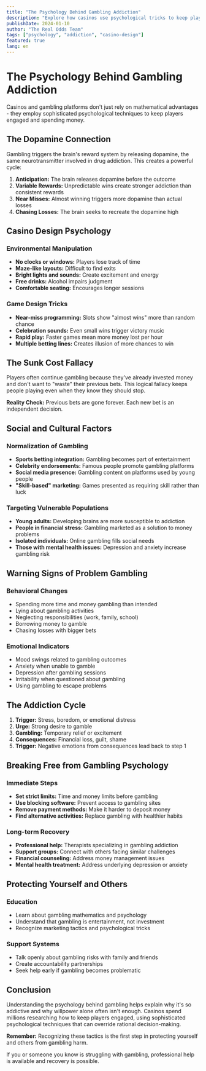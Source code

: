 ```yaml
---
title: "The Psychology Behind Gambling Addiction"
description: "Explore how casinos use psychological tricks to keep players engaged and spending money."
publishDate: 2024-01-10
author: "The Real Odds Team"
tags: ["psychology", "addiction", "casino-design"]
featured: true
lang: en
---
```


# The Psychology Behind Gambling Addiction

Casinos and gambling platforms don't just rely on mathematical advantages - they employ sophisticated psychological techniques to keep players engaged and spending money.

## The Dopamine Connection

Gambling triggers the brain's reward system by releasing dopamine, the same neurotransmitter involved in drug addiction. This creates a powerful cycle:

1. **Anticipation:** The brain releases dopamine before the outcome
2. **Variable Rewards:** Unpredictable wins create stronger addiction than consistent rewards
3. **Near Misses:** Almost winning triggers more dopamine than actual losses
4. **Chasing Losses:** The brain seeks to recreate the dopamine high

## Casino Design Psychology

### Environmental Manipulation
- **No clocks or windows:** Players lose track of time
- **Maze-like layouts:** Difficult to find exits
- **Bright lights and sounds:** Create excitement and energy
- **Free drinks:** Alcohol impairs judgment
- **Comfortable seating:** Encourages longer sessions

### Game Design Tricks
- **Near-miss programming:** Slots show "almost wins" more than random chance
- **Celebration sounds:** Even small wins trigger victory music
- **Rapid play:** Faster games mean more money lost per hour
- **Multiple betting lines:** Creates illusion of more chances to win

## The Sunk Cost Fallacy

Players often continue gambling because they've already invested money and don't want to "waste" their previous bets. This logical fallacy keeps people playing even when they know they should stop.

**Reality Check:** Previous bets are gone forever. Each new bet is an independent decision.

## Social and Cultural Factors

### Normalization of Gambling
- **Sports betting integration:** Gambling becomes part of entertainment
- **Celebrity endorsements:** Famous people promote gambling platforms
- **Social media presence:** Gambling content on platforms used by young people
- **"Skill-based" marketing:** Games presented as requiring skill rather than luck

### Targeting Vulnerable Populations
- **Young adults:** Developing brains are more susceptible to addiction
- **People in financial stress:** Gambling marketed as a solution to money problems
- **Isolated individuals:** Online gambling fills social needs
- **Those with mental health issues:** Depression and anxiety increase gambling risk

## Warning Signs of Problem Gambling

### Behavioral Changes
- Spending more time and money gambling than intended
- Lying about gambling activities
- Neglecting responsibilities (work, family, school)
- Borrowing money to gamble
- Chasing losses with bigger bets

### Emotional Indicators
- Mood swings related to gambling outcomes
- Anxiety when unable to gamble
- Depression after gambling sessions
- Irritability when questioned about gambling
- Using gambling to escape problems

## The Addiction Cycle

1. **Trigger:** Stress, boredom, or emotional distress
2. **Urge:** Strong desire to gamble
3. **Gambling:** Temporary relief or excitement
4. **Consequences:** Financial loss, guilt, shame
5. **Trigger:** Negative emotions from consequences lead back to step 1

## Breaking Free from Gambling Psychology

### Immediate Steps
- **Set strict limits:** Time and money limits before gambling
- **Use blocking software:** Prevent access to gambling sites
- **Remove payment methods:** Make it harder to deposit money
- **Find alternative activities:** Replace gambling with healthier habits

### Long-term Recovery
- **Professional help:** Therapists specializing in gambling addiction
- **Support groups:** Connect with others facing similar challenges
- **Financial counseling:** Address money management issues
- **Mental health treatment:** Address underlying depression or anxiety

## Protecting Yourself and Others

### Education
- Learn about gambling mathematics and psychology
- Understand that gambling is entertainment, not investment
- Recognize marketing tactics and psychological tricks

### Support Systems
- Talk openly about gambling risks with family and friends
- Create accountability partnerships
- Seek help early if gambling becomes problematic

## Conclusion

Understanding the psychology behind gambling helps explain why it's so addictive and why willpower alone often isn't enough. Casinos spend millions researching how to keep players engaged, using sophisticated psychological techniques that can override rational decision-making.

**Remember:** Recognizing these tactics is the first step in protecting yourself and others from gambling harm.

If you or someone you know is struggling with gambling, professional help is available and recovery is possible.